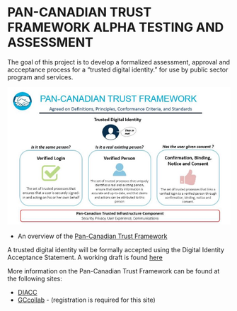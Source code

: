 # PAN-CANADIAN TRUST FRAMEWORK ALPHA TESTING AND ASSESSMENT

The goal of this project is to develop a formalized assessment, approval and accceptance process for a “trusted digital identity.” for use by public sector program and services.

![alt text](./pctf-overview.jpg "Pan-Canadian Trust Framework")

* An overview of the [Pan-Canadian Trust Framework](./pctf-overview.md)

A trusted digital identity will be formally accepted using the Digital Identity Acceptance Statement. A working draft is found [here](./assessment/digital-idenity-acceptance-statement.md)

More information on the Pan-Canadian Trust Framework can be found at the following sites:

* [DIACC](https://diacc.ca)
* [GCcollab](https://gccollab.ca) - (registration is required for this site)
